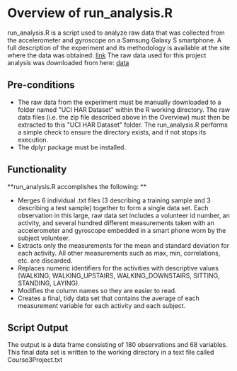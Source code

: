 # Overview of run_analysis.R
run_analysis.R is a script used to analyze raw data that was collected from the accelerometer and gyroscope on a Samsung Galaxy S smartphone.
A full description of the experiment and its methodology is available at the site where the data was obtained: 
[link](http://archive.ics.uci.edu/ml/datasets/Human+Activity+Recognition+Using+Smartphones)
The raw data used for this project analysis was downloaded from here: 
[data](https://d396qusza40orc.cloudfront.net/getdata%2Fprojectfiles%2FUCI%20HAR%20Dataset.zip)

## Pre-conditions
* The raw data from the experiment must be manually downloaded to a folder named "UCI HAR Dataset" within the R working directory.  The raw data files (i.e. the zip file described above in the Overview) must then be extracted to this "UCI HAR Dataset" folder. The run_analysis.R performs a simple check to ensure the directory exists, and if not stops its execution.
* The dplyr package must be installed.


## Functionality
**run_analysis.R accomplishes the following: **
* Merges 6 individual .txt files (3 describing a training sample and 3 describing a test sample) together to form a single data set.  Each observation in this large, raw data set includes a volunteer id number, an activity, and several hundred different measurements taken with an accelerometer and gyroscope embedded in a smart phone worn by the subject volunteer.
* Extracts only the measurements for the mean and standard deviation for each activity.  All other measurements such as max, min, correlations, etc. are discarded.
* Replaces numeric identifiers for the activities with descriptive values (WALKING, WALKING_UPSTAIRS, WALKING_DOWNSTAIRS, SITTING, STANDING, LAYING).
* Modifies the column names so they are easier to read.
* Creates a final, tidy data set that contains the average of each measurement variable for each activity and each subject.

## Script Output
The output is a data frame consisting of 180 observations and 68 variables. This final data set is written to the working directory in a text file called Course3Project.txt 